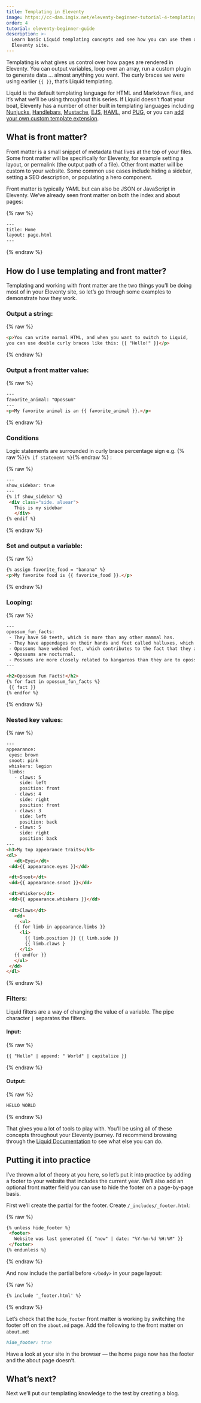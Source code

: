```yaml
---
title: Templating in Eleventy
image: https://cc-dam.imgix.net/eleventy-beginner-tutorial-4-templating.png
order: 4
tutorial: eleventy-beginner-guide
description: >-
  Learn basic Liquid templating concepts and see how you can use them on your
  Eleventy site.
---
```


Templating is what gives us control over how pages are rendered in Eleventy. You can output variables, loop over an array, run a custom plugin to generate data … almost anything you want. The curly braces we were using earlier `{{ }}`, that’s Liquid templating.

Liquid is the default templating language for HTML and Markdown files, and it’s what we’ll be using throughout this series. If Liquid doesn’t float your boat, Eleventy has a number of other built in templating languages including [Nunjucks](https://www.11ty.dev/docs/languages/nunjucks/), [Handlebars](https://www.11ty.dev/docs/languages/handlebars/), [Mustache](https://www.11ty.dev/docs/languages/mustache/), [EJS](https://www.11ty.dev/docs/languages/ejs/), [HAML](https://www.11ty.dev/docs/languages/haml/), and [PUG](https://www.11ty.dev/docs/languages/pug/), or you can [add your own custom template extension](https://www.11ty.dev/docs/languages/custom/).

## What is front matter?

Front matter is a small snippet of metadata that lives at the top of your files. Some front matter will be specifically for Eleventy, for example setting a layout, or permalink (the output path of a file). Other front matter will be custom to your website. Some common use cases include hiding a sidebar, setting a SEO description, or populating a hero component.

Front matter is typically YAML but can also be JSON or JavaScript in Eleventy. We’ve already seen front matter on both the index and about pages:

{% raw %}
 ```html
---
title: Home
layout: page.html
---
```
{% endraw %}


## How do I use templating and front matter?

Templating and working with front matter are the two things you’ll be doing most of in your Eleventy site, so let’s go through some examples to demonstrate how they work.

### Output a string:


{% raw %}
 ```html
<p>You can write normal HTML, and when you want to switch to Liquid, 
you can use double curly braces like this: {{ "Hello!" }}</p>
```
{% endraw %}


### Output a front matter value:


{% raw %}
 ```html
---
favorite_animal: "Opossum"
---
<p>My favorite animal is an {{ favorite_animal }}.</p>
```
{% endraw %}


### Conditions

Logic statements are surrounded in curly brace percentage sign e.g. {% raw %}`{% if statement %}`{% endraw %} \:

{% raw %}
 ```html
---
show_sidebar: true
---
{% if show_sidebar %}
  <div class="side. aluear">
    This is my sidebar
	</div>
{% endif %}
```
{% endraw %}


### Set and output a variable:


{% raw %}
 ```html
{% assign favorite_food = "banana" %}
<p>My favorite food is {{ favorite_food }}.</p>
```
{% endraw %}


### Looping:


{% raw %}
 ```html
---
opossum_fun_facts:
  - They have 50 teeth, which is more than any other mammal has.
  - They have appendages on their hands and feet called halluxes, which function in a manner similar to a human's thumbs.
  - Opossums have webbed feet, which contributes to the fact that they are strong swimmers.
  - Opossums are nocturnal.
  - Possums are more closely related to kangaroos than they are to opossums.
---

<h2>Opossum Fun Facts!</h2>
{% for fact in opossum_fun_facts %}
  {{ fact }}
{% endfor %}
```
{% endraw %}


### Nested key values:


{% raw %}
 ```html
---
appearance:
  eyes: brown
  snoot: pink
  whiskers: legion
  limbs:
    - claws: 5
      side: left
      position: front
    - claws: 4
      side: right
      position: front
    - claws: 3
      side: left
      position: back
    - claws: 5
      side: right
      position: back
---
<h3>My top appearance traits</h3>
<dl>
	<dt>Eyes</dt>
  <dd>{{ appearance.eyes }}</dd>

  <dt>Snoot</dt>
  <dd>{{ appearance.snoot }}</dd>

  <dt>Whiskers</dt>
  <dd>{{ appearance.whiskers }}</dd>
	
  <dt>Claws</dt>
	<dd>
	  <ul>
    {{ for limb in appearance.limbs }}
      <li>
        {{ limb.position }} {{ limb.side }} 
        {{ limb.claws }
      </li>
    {{ endfor }}
    </ul>
  </dd>
</dl>
```
{% endraw %}


### Filters:

Liquid filters are a way of changing the value of a variable. The pipe character `|` separates the filters.

#### Input:

{% raw %}
 ```html
{{ "Hello" | append: " World" | capitalize }}
```
{% endraw %}


#### Output:


{% raw %}
 ```html
HELLO WORLD
```
{% endraw %}

That gives you a lot of tools to play with. You’ll be using all of these concepts throughout your Eleventy journey. I’d recommend browsing through the [Liquid Documentation](https://shopify.github.io/liquid/basics/introduction/) to see what else you can do.

## Putting it into practice

I’ve thrown a lot of theory at you here, so let’s put it into practice by adding a footer to your website that includes the current year. We’ll also add an optional front matter field you can use to hide the footer on a page-by-page basis.

First we’ll create the partial for the footer. Create `/_includes/_footer.html`\:

{% raw %}
 ```html
{% unless hide_footer %}
  <footer>
    Website was last generated {{ "now" | date: "%Y-%m-%d %H:%M" }}
  </footer>
{% endunless %}
```
{% endraw %}

And now include the partial before `</body>` in your page layout:

{% raw %}
 ```html
{% include '_footer.html' %}
```
{% endraw %}

Let’s check that the `hide_footer` front matter is working by switching the footer off on the `about.md` page. Add the following to the front matter on `about.md`\:

```markdown
hide_footer: true
```

Have a look at your site in the browser — the home page now has the footer and the about page doesn’t.

## What’s next?

Next we’ll put our templating knowledge to the test by creating a blog.
